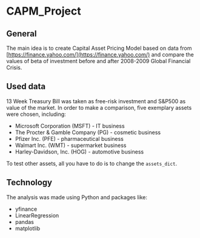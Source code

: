# CAPM_Project

## General

The main idea is to create Capital Asset Pricing Model based on data from [https://finance.yahoo.com/](https://finance.yahoo.com/) and compare the values of beta of investment  before and after 2008-2009 Global Financial Crisis. 

## Used data

13 Week Treasury Bill was taken as free-risk investment and S&P500 as value of the market. In order to make a comparison, five exemplary assets were chosen, including:
- Microsoft Corporation (MSFT)  - IT business
- The Procter & Gamble Company (PG) - cosmetic business
- Pfizer Inc. (PFE) - pharmaceutical business
- Walmart Inc. (WMT) - supermarket business
- Harley-Davidson, Inc. (HOG) - automotive business

To test other assets, all you have to do is to change the <code>assets_dict</code>.

## Technology

The analysis was made using Python and packages like:
- yfinance
- LinearRegression
- pandas
- matplotlib

